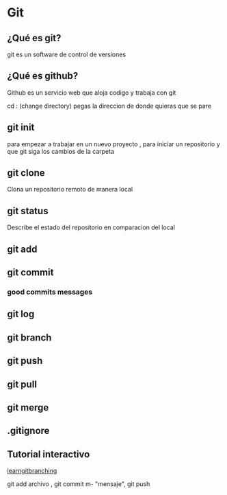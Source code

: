 # Git

## ¿Qué es git?
git es un software de control de versiones

## ¿Qué es github?
Github es un servicio web que aloja codigo y trabaja con git

cd : (change directory) pegas la direccion de donde quieras que se pare

## git init
para empezar a trabajar en un nuevo proyecto , para iniciar un repositorio y que git siga los cambios de la carpeta

## git clone
Clona un repositorio remoto de manera local

## git status
Describe el estado del repositorio en comparacion del local

## git add

## git commit

### good commits messages

## git log

## git branch

## git push

## git pull

## git merge

## .gitignore

## Tutorial interactivo

[learngitbranching](https://learngitbranching.js.org/)

git add archivo , git commit m- "mensaje", git push
